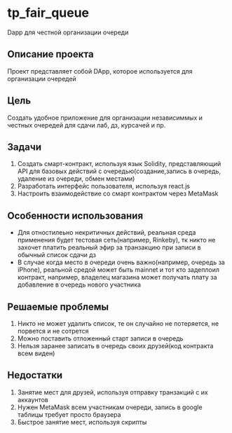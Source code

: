 # tp_fair_queue
Dapp для честной организации очереди
## Описание проекта
Проект представляет собой DApp, которое используется для организации очередей
## Цель
Создать удобное приложение для организации независиммых и честных очередей для сдачи лаб, дз, курсачей и пр.
## Задачи
1. Создать смарт-контракт, используя язык Solidity, представляющий API для базовых действий с очередью(создание,запись в очередь, удаление из очереди, обмен местами)
2. Разработать интерфейс пользователя, используя react.js
3. Настроить взаимодействие со смарт контрактом через MetaMask  
## Особенности использования
* Для отностилеьно некритичных действий, реальная среда применения будет тестовая сеть(например, Rinkeby), тк никто не захочет платить реальный эфир за транзакцию при записи в обычный список сдачи дз
* В случае когда место в очереди очень важно(например, очередь за iPhone), реальной средой может быть mainnet и тот кто задеплоил контракт, например, владелец магазина может получать плату за добавление в очередь нового участника
## Решаемые проблемы
1. Никто не может удалить список, те он случайно не потеряется, не порвется и не сотрется
2. Можно поставить отложенный старт записи в очередь
3. Нельзя заранее записать в очередь своих друзей(код контракта всем виден)
## Недостатки
1. Занятие мест для друзей, используя отправку транзакций с их аккаунтов  
2. Нужен MetaMask всем участникам очереди, запись в google таблицы требует просто браузера
3. Быстрое занятие мест, используя скрипты